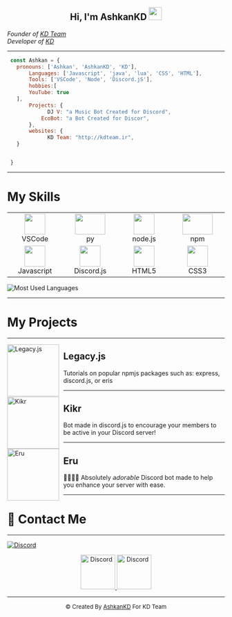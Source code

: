<div align="center">
<h2> Hi, I'm AshkanKD
<img src="https://emojipedia-us.s3.dualstack.us-west-1.amazonaws.com/thumbs/160/apple/76/waving-hand-sign_emoji-modifier-fitzpatrick-type-1-2_1f44b-1f3fb_1f3fb.png" width="30">
</h2>
</div>
<em>Founder of <a href="https://kdteam.ir/">KD Team</a></em></br>
<em>Developer of <a href="https://github.com/kdteam-ir">KD</a></em></br>

---------------------

 ```js
  const Ashkan = {
  	pronouns: ['Ashkan', 'AshkanKD', 'KD'],
    	Languages: ['Javascript', 'java', 'lua', 'CSS', 'HTML'],
    	Tools: ['VSCode', 'Node', 'Discord.jS'],
    	hobbies:[
	    YouTube: true
	],  
    	Projects: {
    	      DJ V: "a Music Bot Created for Discord",
            EcoBot: "a Bot Created for Discor",
    	},
    	websites: {
    	      KD Team: "http://kdteam.ir",
	}


  }
```
---------------------
# My Skills 

<table>
    </td>
            <td align="center" width="128">
        <img src="https://i.imgur.com/LwSdAlE.png" width="48" height="48"/>
      <br>VSCode
    </td>
                <td align="center" width="128">
        <img src="https://i.imgur.com/4pIzF9V.png" width="70" height="48"/>
      <br>py
</td>
            <td align="center" width="128">
        <img src="https://img.shields.io/badge/-Nodejs-43853d?style=flat-square&logo=Node.js&logoColor=white" width="48" height="48"/>
      <br>node.js
    </td>
                <td align="center" width="128">
        <img src="https://img.shields.io/badge/-NPM-CB3837?style=flat-square&logo=npm&logoColor=white" width="70" height="48"/>
      <br>npm
  <tr>
    <td align="center" width="128">
        <img src="https://upload.wikimedia.org/wikipedia/commons/thumb/9/99/Unofficial_JavaScript_logo_2.svg/480px-Unofficial_JavaScript_logo_2.svg.png" width="48" height="48"/>
      <br>Javascript
    </td>
        <td align="center" width="128">
        <img src="https://discord.js.org/static/logo-square.png" width="48" height="48"/>
      <br>Discord.js
    </td>
        </td>
                <td align="center" width="128">
        <img src="https://upload.wikimedia.org/wikipedia/commons/thumb/3/38/HTML5_Badge.svg/600px-HTML5_Badge.svg.png" width="48" height="48"/>
      <br>HTML5
    </td>
                    <td align="center" width="128">
        <img src="https://www.seekpng.com/png/full/141-1415372_css3-icon-png.png" width="48" height="48"/>
      <br>CSS3
    </td>
    </tr>
    </table>


![Most Used Languages](https://github-readme-stats.vercel.app/api/top-langs/?username=AshkanKD&layout=compact&theme=radical)



---------------------

# My Projects

---

<img width="120" height="120" align="left" style="float: left; margin: 0 10px 0 0;" alt="Legacy.js" src="https://avatars.githubusercontent.com/u/84481022?s=200&v=4">  

##  Legacy.js
Tutorials on popular npmjs packages such as: express, discord.js, or eris

---

<img width="120" height="120" align="left" style="float: left; margin: 0 10px 0 0;" alt="Kikr" src="https://imgur.com/LyjfBHy.png?maxwidth=760&fidelity=grand">  

##  Kikr
Bot made in discord.js to encourage your members to be active in your Discord server!

---

<img width="120" height="120" align="left" style="float: left; margin: 0 10px 0 0;" alt="Eru" src="https://imgur.com/FFkukVv.png">  

##  Eru
🦊🤖🌲✨ Absolutely 𝘢𝘥𝘰𝘳𝘢𝘣𝘭𝘦 Discord bot made to help you enhance your server with ease.

---------------------


# 🔗 Contact Me

---------------------

<div align="center">

</div>
<a href=""><img src="https://discord.c99.nl/widget/theme-3/834906244786814976.png" alt="Discord"</a><br>
<p align="center">
<a href="https://discord.gg/uUqneWgUnc">
    <img src="https://user-images.githubusercontent.com/59381835/92191514-d649ad80-ee18-11ea-9bc4-e95c7a122a99.png" alt="Discord" width="80"/>
  </a>
<a href="https://www.youtube.com/channel/">
    <img src="https://user-images.githubusercontent.com/59381835/92191346-676c5480-ee18-11ea-8240-e416eb1a5b5d.png" alt="Discord" width="80"/>
  </a>
</p>


---------------------

<div align="center"><font size="2px;"> © Created By <a href="https://github.com/AshkanKD">AshkanKD</a> For <a>KD Team</a></font></div>
